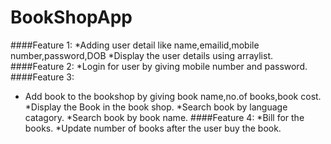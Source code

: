 # BookShopApp
####Feature 1:
  *Adding user detail like name,emailid,mobile number,password,DOB
  *Display the user details using arraylist.
####Feature 2:
  *Login for user by giving mobile number and password. 
####Feature 3:
  * Add book to the bookshop by giving book name,no.of books,book cost.
  *Display the Book in the book shop.
  *Search book by language catagory.
  *Search book by book name. 
####Feature 4:
  *Bill for the books.
  *Update number of books after the user buy the book.
